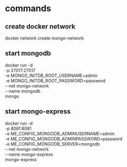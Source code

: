 # commands

## create docker network
docker network create mongo-network

## start mongodb
docker run -d \
-p 27017:27017 \
-e MONGO_INITDB_ROOT_USERNAME=admin \
-e MONGO_INITDB_ROOT_PASSWORD=password \
--net mongo-network \
--name mongodb \
mongo

## start mongo-express
docker run -d \
-p 8081:8081 \
-e ME_CONFIG_MONGODB_ADMINUSERNAME=admin \
-e ME_CONFIG_MONGODB_ADMINPASSWORD=password \
-e ME_CONFIG_MONGODB_SERVER=mongodb \
--net mongo-network \
--name mongo-express \
mongo-express